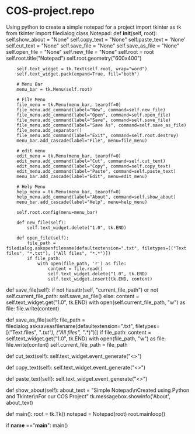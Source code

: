 # COS-project.repo
Using python to create a simple notepad for a project 
import tkinter as tk
from tkinter import filedialog
class Notepad:
    def __init__(self, root):
        self.show_about = "None"
        self.copy_text = "None"
        self.paste_text = 'None'
        self.cut_text = "None"
        self.save_file = "None"
        self.save_as_file = "None"
        self.open_file = "None"
        self.new_file = "None"
        self.root = root
        self.root.title("Notepad")
        self.root.geometry("600x400")

        self.text_widget = tk.Text(self.root, wrap="word")
        self.text_widget.pack(expand=True, fill="both")

        # Menu Bar
        menu_bar = tk.Menu(self.root)

        # File Menu
        file_menu = tk.Menu(menu_bar, tearoff=0)
        file_menu.add_command(label="New", command=self.new_file)
        file_menu.add_command(label="Open", command=self.open_file)
        file_menu.add_command(label="Save", command=self.save_file)
        file_menu.add_command(label="Save As", command=self.save_as_file)
        file_menu.add_separator()
        file_menu.add_command(label="Exit", command=self.root.destroy)
        menu_bar.add_cascade(label="File", menu=file_menu)

        # edit menu
        edit_menu = tk.Menu(menu_bar, tearoff=0)
        edit_menu.add_command(label="Cut", command=self.cut_text)
        edit_menu.add_command(label="Copy", command=self.copy_text)
        edit_menu.add_command(label="Paste", command=self.paste_text)
        menu_bar.add_cascade(label="Edit", menu=edit_menu)

        # Help Menu
        help_menu = tk.Menu(menu_bar, tearoff=0)
        help_menu.add_command(label="About", command=self.show_about)
        menu_bar.add_cascade(label="Help", menu=help_menu)

        self.root.config(menu=menu_bar)

        def new_file(self):
            self.text_widget.delete("1.0", tk.END)

        def open_file(self):
            file_path = filedialog.askopenfilename(defaultextension=".txt", filetypes=[("Text files", "*.txt"), ("All files", "*.*")])
            if file_path:
                with open(file_path, 'r') as file:
                    content = file.read()
                    self.text_widget.delete("1.0", tk.END)
                    self.text_widget.insert(tk.END, content)

def save_file(self):
    if not hasattr(self, "current_file_path") or not self.current_file_path:
        self.save_as_file()
    else:
        content = self.text_widget.get("1.0", tk.END)
        with open(self.current_file_path, "w") as file:
            file.write(content)
            
 def save_as_file(self):
        file_path = filedialog.asksaveasfilename(defaultextension=".txt", filetypes=[("Text.files", "*.txt"), ("All files", "*.*)")])
        if file_path:
            content = self.text_widget.get("1.0", tk.END)
            with open(file_path, "w") as file:
                file.write(content)
                self.current_file_path = file_path

def cut_text(self):
    self.text_widget.event_generate("<<Cut>>")
    
def copy_text(self):
    self.text_widget.event_generate("<<Copy>>")
    
def paste_text(self):
    self.text_widget.event_generate("<<Paste>>")
    
def show_about(self):
    about_text = "Simple Notepad\nCreated using Python and Tkinter\nFor our COS Project"
    tk.messagebox.showinfo('About', about_text)

def main():
    root = tk.Tk()
    notepad = Notepad(root)
    root.mainloop()

if __name__ =="__main__":
    main()
